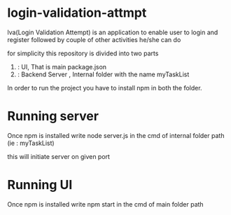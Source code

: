 # login-validation-attmpt
lva(Login Validation Attempt) is an application to enable user to login and register followed by couple of other activities he/she can do

for simplicity this repository is divided into two parts

1) : UI, That is main package.json
2) : Backend Server , Internal folder with the name myTaskList

In order to run the project you have to install npm in both the folder.

# Running server
Once npm is installed write node server.js in the cmd of internal folder path (ie : myTaskList)

this will initiate server on given port


# Running UI
Once npm is installed write npm start in the cmd of main folder path
